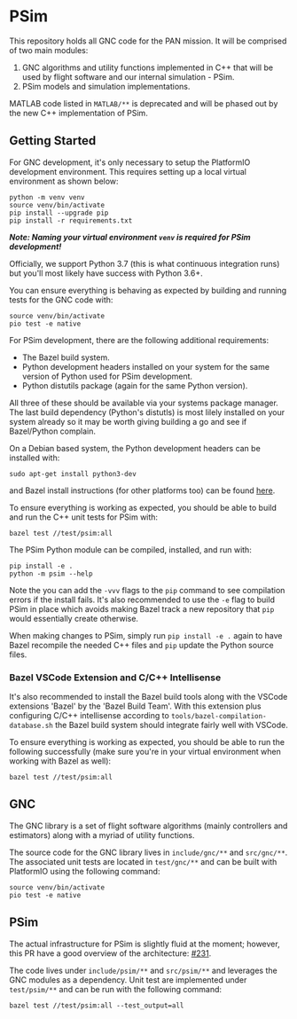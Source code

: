 
# PSim

This repository holds all GNC code for the PAN mission. It will be comprised of
two main modules:

 1. GNC algorithms and utility functions implemented in C++ that will be
    used by flight software and our internal simulation - PSim.
 2. PSim models and simulation implementations.

MATLAB code listed in `MATLAB/**` is deprecated and will be phased out by the
new C++ implementation of PSim.

## Getting Started

For GNC development, it's only necessary to setup the PlatformIO development
environment. This requires setting up a local virtual environment as shown
below:

    python -m venv venv
    source venv/bin/activate
    pip install --upgrade pip
    pip install -r requirements.txt

**_Note: Naming your virtual environment `venv` is required for PSim
development!_**

Officially, we support Python 3.7 (this is what continuous integration runs) but
you'll most likely have success with Python 3.6+.

You can ensure everything is behaving as expected by building and running tests
for the GNC code with:

    source venv/bin/activate
    pio test -e native

For PSim development, there are the following additional requirements:

* The Bazel build system.
* Python development headers installed on your system for the same version of
Python used for PSim development.
* Python distutils package (again for the same Python version).

All three of these should be available via your systems package manager. The
last build dependency (Python's distutls) is most lilely installed on your
system already so it may be worth giving building a go and see if Bazel/Python
complain.

On a Debian based system, the Python development headers can be installed with:

    sudo apt-get install python3-dev

and Bazel install instructions (for other platforms too) can be found
[here](https://docs.bazel.build/versions/master/install-ubuntu.html#installing-bazel).

To ensure everything is working as expected, you should be able to build and run
the C++ unit tests for PSim with:

    bazel test //test/psim:all

The PSim Python module can be compiled, installed, and run with:

    pip install -e .
    python -m psim --help

Note the you can add the `-vvv` flags to the `pip` command to see compilation
errors if the install fails. It's also recommended to use the `-e` flag to build
PSim in place which avoids making Bazel track a new repository that `pip` would
essentially create otherwise.

When making changes to PSim, simply run `pip install -e .` again to have Bazel
recompile the needed C++ files and `pip` update the Python source files.

### Bazel VSCode Extension and C/C++ Intellisense

It's also recommended to install the Bazel build tools along with the VSCode
extensions 'Bazel' by the 'Bazel Build Team'. With this extension plus
configuring C/C++ intellisense according to
`tools/bazel-compilation-database.sh` the Bazel build system should integrate
fairly well  with VSCode.

To ensure everything is working as expected, you should be able to run the
following successfully (make sure you're in your virtual environment when
working with Bazel as well):

    bazel test //test/psim:all

## GNC

The GNC library is a set of flight software algorithms (mainly controllers and
estimators) along with a myriad of utility functions.

The source code for the GNC library lives in `include/gnc/**` and `src/gnc/**`.
The associated unit tests are located in `test/gnc/**` and can be built with
PlatformIO using the following command:

    source venv/bin/activate
    pio test -e native

## PSim

The actual infrastructure for PSim is slightly fluid at the moment; however,
this PR have a good overview of the architecture: [#231](https://github.com/pathfinder-for-autonomous-navigation/psim/pull/231).

The code lives under `include/psim/**` and `src/psim/**` and leverages the GNC
modules as a dependency. Unit test are implemented under `test/psim/**` and can
be run with the following command:

    bazel test //test/psim:all --test_output=all
